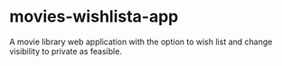 # movies-wishlista-app
A movie library web application with the option to wish list and change visibility to private as feasible. 
